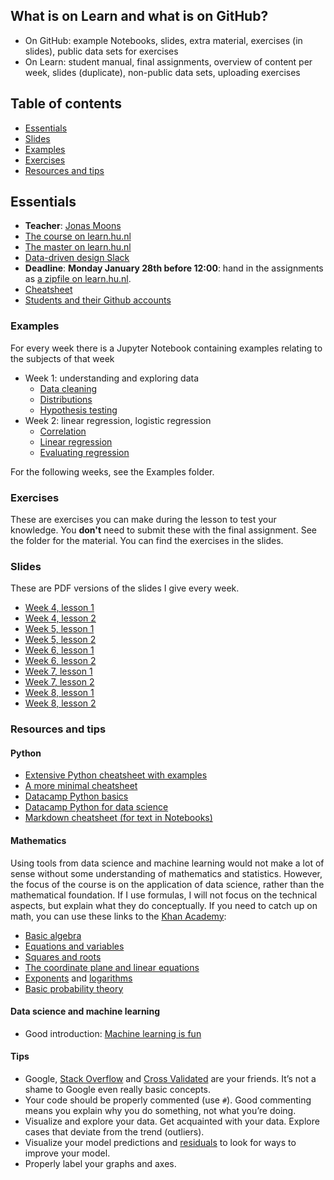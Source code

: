 ## What is on Learn and what is on GitHub?
* On GitHub: example Notebooks, slides, extra material, exercises (in slides), public data sets for exercises
* On Learn: student manual, final assignments, overview of content per week, slides (duplicate), non-public data sets, uploading exercises

## Table of contents
* [Essentials](#essentials)
* [Slides](#slides)
* [Examples](#examples)
* [Exercises](#exercises)
* [Resources and tips](#resources-and-tips)

## Essentials
* **Teacher**: [Jonas Moons](mailto:jonas.moons@hu.nl)
* [The course on learn.hu.nl](https://learn.hu.nl/course/view.php?id=802)
* [The master on learn.hu.nl](https://learn.hu.nl/course/index.php?categoryid=93)
* [Data-driven design Slack](https://datadrivendesign2018.slack.com/)
* **Deadline**: **Monday January 28th before 12:00**: hand in the assignments as [a zipfile on learn.hu.nl](https://learn.hu.nl/mod/assign/view.php?id=65961).
* [Cheatsheet](cheatsheet.md)
* [Students and their Github accounts](students.md)

### Examples
For every week there is a Jupyter Notebook containing examples relating to the subjects of that week
* Week 1: understanding and exploring data
	+ [Data cleaning](examples/week-4/lesson-1/data_cleaning.ipynb)
	+ [Distributions](examples/week-4/lesson-1/distributions.ipynb)
	+ [Hypothesis testing](examples/week-4/lesson-2/hypothesis_testing.ipynb)
* Week 2: linear regression, logistic regression
	+ [Correlation](examples/week-5/lesson-1/correlation.ipynb)
	+ [Linear regression](examples/week-5/lesson-1/linear_regression.ipynb)
	+ [Evaluating regression](examples/week-5/lesson-1/evaluating_regression.ipynb)

For the following weeks, see the Examples folder.

### Exercises
These are exercises you can make during the lesson to test your knowledge. You **don't** need to submit these with the final assignment. See the folder for the material. You can find the exercises in the slides.

### Slides
These are PDF versions of the slides I give every week.
* [Week 4, lesson 1](slides/ddl-w4l1.pptx)
* [Week 4, lesson 2](slides/ddl-w4l2.pptx)
* [Week 5, lesson 1](slides/ddl-w5l1.pptx)
* [Week 5, lesson 2](slides/ddl-w5l2.pptx)
* [Week 6, lesson 1](slides/ddl-w6l1.pptx)
* [Week 6, lesson 2](slides/ddl-w6l2.pptx)
* [Week 7, lesson 1](slides/ddl-w7l1.pptx)
* [Week 7, lesson 2](slides/ddl-w7l2.pptx)
* [Week 8, lesson 1](slides/ddl-w8l1.pptx)
* [Week 8, lesson 2](slides/ddl-w8l2.pptx)

### Resources and tips

#### Python
* [Extensive Python cheatsheet with examples](https://github.com/wilfredinni/python-cheatsheet#python-basics)
* [A more minimal cheatsheet](https://learnxinyminutes.com/docs/python3/)
* [Datacamp Python basics](https://campus.datacamp.com/courses/intro-to-python-for-data-science/chapter-1-python-basics)
* [Datacamp Python for data science](https://campus.datacamp.com/courses/intro-to-python-for-data-science/)
* [Markdown cheatsheet (for text in Notebooks)](https://github.com/adam-p/markdown-here/wiki/Markdown-Cheatsheet) 

#### Mathematics
Using tools from data science and machine learning would not make a lot of sense without some understanding of mathematics and statistics. However, the focus of the course is on the application of data science, rather than the mathematical foundation. If I use formulas, I will not focus on the technical aspects, but explain what they do conceptually. If you need to catch up on math, you can use these links to the [Khan Academy](https://www.khanacademy.org/):

* [Basic algebra](https://www.khanacademy.org/math/algebra/introduction-to-algebra)
* [Equations and variables](https://www.khanacademy.org/math/algebra/one-variable-linear-equations)
* [Squares and roots](https://www.khanacademy.org/math/in-eighth-grade-math/squares-square-roots)
* [The coordinate plane and linear equations](https://www.khanacademy.org/math/algebra/two-var-linear-equations)
* [Exponents](https://www.khanacademy.org/math/pre-algebra/pre-algebra-exponents-radicals#pre-algebra-exponents) and [logarithms](https://www.khanacademy.org/math/algebra2/exponential-and-logarithmic-functions/introduction-to-logarithms/a/intro-to-logarithms)
* [Basic probability theory](https://www.khanacademy.org/math/probability/probability-geometry#probability-basics)

#### Data science and machine learning
* Good introduction: [Machine learning is fun](https://medium.com/@ageitgey/machine-learning-is-fun-80ea3ec3c471)

#### Tips
* Google, [Stack Overflow](https://stackoverflow.com/) and [Cross Validated](https://stats.stackexchange.com/) are your friends. It’s not a shame to Google even really basic concepts.
* Your code should be properly commented (use `#`). Good commenting means you explain why you do something, not what you’re doing.
* Visualize and explore your data. Get acquainted with your data. Explore cases that deviate from the trend (outliers).
* Visualize your model predictions and [residuals](http://blog.minitab.com/blog/adventures-in-statistics-2/why-you-need-to-check-your-residual-plots-for-regression-analysis) to look for ways to improve your model. 
* Properly label your graphs and axes.
